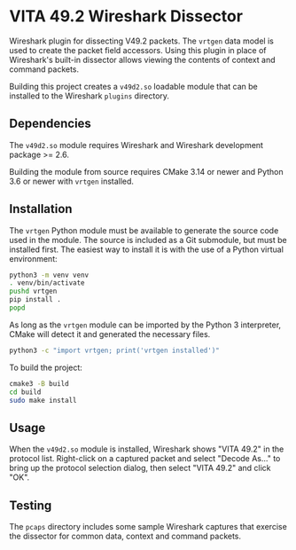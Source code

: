 # VITA 49.2 Wireshark Dissector

Wireshark plugin for dissecting V49.2 packets. The `vrtgen` data model is used
to create the packet field accessors. Using this plugin in place of Wireshark's
built-in dissector allows viewing the contents of context and command packets.

Building this project creates a `v49d2.so` loadable module that can be installed
to the Wireshark `plugins` directory.

## Dependencies

The `v49d2.so` module requires Wireshark and Wireshark development package >= 2.6.

Building the module from source requires CMake 3.14 or newer and Python 3.6 or
newer with `vrtgen` installed.

## Installation

The `vrtgen` Python module must be available to generate the source code used in
the module. The source is included as a Git submodule, but must be installed first.
The easiest way to install it is with the use of a Python virtual environment:

```sh
python3 -m venv venv
. venv/bin/activate
pushd vrtgen
pip install .
popd
```

As long as the `vrtgen` module can be imported by the Python 3 interpreter,
CMake will detect it and generated the necessary files. 

```sh
python3 -c "import vrtgen; print('vrtgen installed')"
```

To build the project:

```sh
cmake3 -B build
cd build
sudo make install
```

## Usage

When the `v49d2.so` module is installed, Wireshark shows "VITA 49.2" in the
protocol list. Right-click on a captured packet and select "Decode As..." to
bring up the protocol selection dialog, then select "VITA 49.2" and click "OK".

## Testing

The `pcaps` directory includes some sample Wireshark captures that exercise the
dissector for common data, context and command packets.
